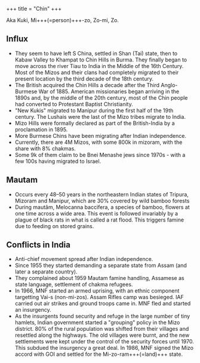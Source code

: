 +++
title = "Chin"
+++

Aka Kuki, Mi+++(=person)+++-zo, Zo-mi, Zo.

## Influx
- They seem to have left S China, settled in Shan (Tai) state, then to Kabaw Valley to Khampat to Chin Hills in Burma. They finally began to move across the river Tiau to India in the Middle of the 16th Century. Most of the Mizos and their clans had completely migrated to their present location by the third decade of the 18th century.
- The British acquired the Chin Hills a decade after the Third Anglo-Burmese War of 1885. American missionaries began arriving in the 1890s and, by the middle of the 20th century, most of the Chin people had converted to Protestant Baptist Christianity.
- "New Kukis" migrated to Manipur during the first half of the 19th century.  The Lushais were the last of the Mizo tribes migrate to India.
- Mizo Hills were formally declared as part of the British-India by a proclamation in 1895.
- More Burmese Chins have been migrating after Indian independence.
- Currently, there are 4M Mizos, with some 800k in mizoram, with the share with 8% chakmas.
- Some 9k of them claim to be Bnei Menashe jews since 1970s - with a few 100s having migrated to Israel.

## Mautam
- Occurs every 48–50 years in the northeastern Indian states of Tripura, Mizoram and Manipur, which are 30% covered by wild bamboo forests
- During mautâm, Melocanna baccifera, a species of bamboo, flowers at one time across a wide area. This event is followed invariably by a plague of black rats in what is called a rat flood. This triggers famine due to feeding on stored grains.

## Conflicts in India
- Anti-chief movement spread after Indian independence.
- Since 1955 they started demanding a separate state from Assam (and later a separate country). 
- They complained about 1959 Mautam famine handling, Assamese as state language, settlement of chakma refugees.
- In 1966, MNF started an armed uprising, with an ethnic component targetting Vai-s (non-mi-zos). Assam Rifles camp was besieged. IAF carried out air strikes and ground troops came in. MNF fled and started an insurgency.
- As the insurgents found security and refuge in the large number of tiny hamlets, Indian government started a "grouping" policy in the Mizo district. 80% of the rural population was shifted from their villages and resettled along the highways. The old villages were burnt, and the new settlements were kept under the control of the security forces until 1970. This subdued the insurgency a great deal. In 1986, MNF signed the Mizo accord with GOI and settled for the Mi-zo-ram+++(=land)+++ state.